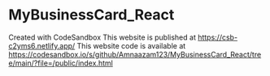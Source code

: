 # MyBusinessCard_React
Created with CodeSandbox
This website is published at https://csb-c2yms6.netlify.app/
This website code is available at https://codesandbox.io/s/github/Amnaazam123/MyBusinessCard_React/tree/main/?file=/public/index.html
